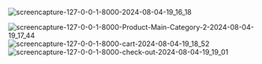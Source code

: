 


![screencapture-127-0-0-1-8000-2024-08-04-19_16_18](https://github.com/user-attachments/assets/eb2452d5-e839-4703-8416-00be466dce98)

![screencapture-127-0-0-1-8000-Product-Main-Category-2-2024-08-04-19_17_44](https://github.com/user-attachments/assets/c69cfe14-23db-426a-a518-938ed78f46fa)
![screencapture-127-0-0-1-8000-cart-2024-08-04-19_18_52](https://github.com/user-attachments/assets/0c1962fa-58da-402d-9b91-32fcce8e90a1)
![screencapture-127-0-0-1-8000-check-out-2024-08-04-19_19_01](https://github.com/user-attachments/assets/a67c2509-2e2f-4f12-8062-40e67fe76709)
